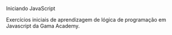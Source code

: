 Iniciando JavaScript

Exercícios iniciais de aprendizagem de lógica de programação em Javascript da Gama Academy.